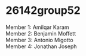 
# 26142group52

Member 1: Amilqar Karam<br/>
Member 2: Benjamin Moffett<br/>
Member 3: Antonio Migotto<br/>
Member 4: Jonathan Joseph<br/>
